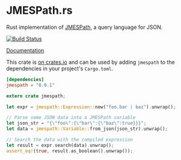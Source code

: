 # JMESPath.rs

Rust implementation of [JMESPath](http://jmespath.org), a query language for JSON.

[![Build Status](https://travis-ci.org/mtdowling/jmespath.rs.svg?branch=master)](https://travis-ci.org/mtdowling/jmespath.rs)

[Documentation](http://mtdowling.com/jmespath.rs/jmespath/)

This crate is [on crates.io](https://crates.io/crates/jmespath) and can be used
by adding `jmespath` to the dependencies in your project's `Cargo.toml`.

```toml
[dependencies]
jmespath = "0.0.1"
```

```rust
extern crate jmespath;

let expr = jmespath::Expression::new("foo.bar | baz").unwrap();

// Parse some JSON data into a JMESPath variable
let json_str = "{\"foo\":{\"bar\":{\"baz\":true}}}";
let data = jmespath::Variable::from_json(json_str).unwrap();

// Search the data with the compiled expression
let result = expr.search(data).unwrap();
assert_eq!(true, result.as_boolean().unwrap());
```
